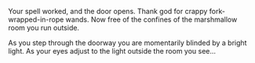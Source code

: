 Your spell worked, and the door opens.  Thank god for crappy fork-wrapped-in-rope wands. Now free of the confines of 
the marshmallow room you run outside.

As you step through the doorway you are momentarily blinded by a bright light.  As your eyes adjust to the light 
outside the room you see...

